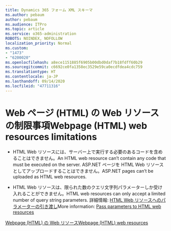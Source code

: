 ```yaml
---
title: Dynamics 365 フォーム XML スキーマ
ms.author: pebaum
author: pebaum
ms.audience: ITPro
ms.topic: article
ms.service: o365-administration
ROBOTS: NOINDEX, NOFOLLOW
localization_priority: Normal
ms.custom:
- "1473"
- "6200020"
ms.openlocfilehash: a8ece1151885f6905b00dbd0daf7b18fdff60b29
ms.sourcegitcommit: c6692ce0fa1358ec3529e59ca0ecdfdea4cdc759
ms.translationtype: HT
ms.contentlocale: ja-JP
ms.lasthandoff: 09/14/2020
ms.locfileid: "47711316"
---
```

# <a name="webpage-html-web-resources-limitations"></a><span data-ttu-id="2fce1-102">Web ページ (HTML) の Web リソースの制限事項</span><span class="sxs-lookup"><span data-stu-id="2fce1-102">Webpage (HTML) web resources limitations</span></span>

* <span data-ttu-id="2fce1-103">HTML Web リソースには、サーバー上で実行する必要のあるコードを含めることはできません。</span><span class="sxs-lookup"><span data-stu-id="2fce1-103">An HTML web resource can’t contain any code that must be executed on the server.</span></span> <span data-ttu-id="2fce1-104">ASP.NET ページを HTML Web リソースとしてアップロードすることはできません。</span><span class="sxs-lookup"><span data-stu-id="2fce1-104">ASP.NET pages can’t be uploaded as HTML web resources.</span></span>

* <span data-ttu-id="2fce1-105">HTML Web リソースは、限られた数のクエリ文字列パラメーターしか受け入れることができません。</span><span class="sxs-lookup"><span data-stu-id="2fce1-105">HTML web resources can only accept a limited number of query string parameters.</span></span> <span data-ttu-id="2fce1-106">詳細情報: [HTML Web リソースへのパラメーターの引き渡し](https://docs.microsoft.com/dynamics365/customer-engagement/developer/webpage-html-web-resources#BKMK_PassingParametersToWebResources)</span><span class="sxs-lookup"><span data-stu-id="2fce1-106">More information: [Pass parameters to HTML web resources](https://docs.microsoft.com/dynamics365/customer-engagement/developer/webpage-html-web-resources#BKMK_PassingParametersToWebResources)</span></span>

[<span data-ttu-id="2fce1-107">Webpage (HTML) の Web リソース</span><span class="sxs-lookup"><span data-stu-id="2fce1-107">Webpage (HTML) web resources</span></span>](https://docs.microsoft.com/dynamics365/customer-engagement/developer/webpage-html-web-resources)
